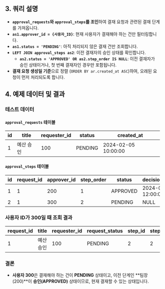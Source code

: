 ## 3. 쿼리 설명

- **`approval_requests`와 `approval_steps`를 조인**하여 결재 요청과 관련된 결재 단계를 가져옵니다.
- **`as1.approver_id = {사용자_ID}`**: 현재 사용자가 결재해야 하는 건만 필터링합니다.
- **`as1.status = 'PENDING'`**: 아직 처리되지 않은 결재 건만 조회합니다.
- **`LEFT JOIN approval_steps as2`**: 이전 결재자의 승인 상태를 확인합니다.
  - **`as2.status = 'APPROVED' OR as2.step_order IS NULL`**: 이전 결재자가 승인 상태이거나, 첫 번째 결재자인 경우만 포함됩니다.
- **결재 요청 생성일 기준**으로 정렬 (`ORDER BY ar.created_at ASC`)하여, 오래된 요청이 먼저 처리되도록 합니다.

## 4. 예제 데이터 및 결과

### 테스트 데이터

#### `approval_requests` 테이블

| id | title      | requester_id | status  | created_at           |
|----|-----------|--------------|---------|----------------------|
| 1  | 예산 승인 | 100          | PENDING | 2024-02-05 10:00:00 |

#### `approval_steps` 테이블

| id | request_id | approver_id | step_order | status    | decision_date |
|----|-----------|-------------|------------|-----------|---------------|
| 1  | 1         | 200         | 1          | APPROVED  | 2024-02-05 12:00:00 |
| 2  | 1         | 300         | 2          | PENDING   | NULL          |

### 사용자 ID가 300일 때 조회 결과

| request_id | title      | requester_id | request_status | step_id | step_order | step_status |
|------------|-----------|--------------|----------------|---------|------------|-------------|
| 1          | 예산 승인 | 100          | PENDING        | 2       | 2          | PENDING     |

### 결론

- **사용자 300**은 결재해야 하는 건이 **PENDING** 상태이고, 이전 단계인 **팀장(200)**이 **승인(APPROVED)** 상태이므로, 현재 결재할 수 있는 상태입니다.

